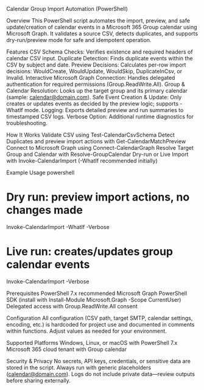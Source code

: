 Calendar Group Import Automation (PowerShell)

Overview
This PowerShell script automates the import, preview, and safe update/creation of calendar events in a Microsoft 365 Group calendar using Microsoft Graph. It validates a source CSV, detects duplicates, and supports dry-run/preview mode for safe and idempotent operation.

Features
CSV Schema Checks: Verifies existence and required headers of calendar CSV input.
Duplicate Detection: Finds duplicate events within the CSV by subject and date.
Preview Decisions: Calculates per-row import decisions: WouldCreate, WouldUpdate, WouldSkip, DuplicateInCsv, or Invalid.
Interactive Microsoft Graph Connection: Handles delegated authentication for required permissions (Group.ReadWrite.All).
Group & Calendar Resolution: Looks up the target group and its primary calendar (sample: calendar@domain.com).
Safe Event Creation & Update: Only creates or updates events as decided by the preview logic; supports -WhatIf mode.
Logging: Exports detailed preview and run summaries to timestamped CSV logs.
Verbose Option: Additional runtime diagnostics for troubleshooting.

How It Works
Validate CSV using Test-CalendarCsvSchema
Detect Duplicates and preview import actions with Get-CalendarMatchPreview
Connect to Microsoft Graph using Connect-CalendarGraph
Resolve Target Group and Calendar with Resolve-GroupCalendar
Dry-run or Live Import with Invoke-CalendarImport (-WhatIf recommended initially)

Example Usage
powershell
# Dry run: preview import actions, no changes made
Invoke-CalendarImport -WhatIf -Verbose

# Live run: creates/updates group calendar events
Invoke-CalendarImport -Verbose

Prerequisites
PowerShell 7.x recommended
Microsoft Graph PowerShell SDK (install with Install-Module Microsoft.Graph -Scope CurrentUser)
Delegated access with Group.ReadWrite.All consent

Configuration
All configuration (CSV path, target SMTP, calendar settings, encoding, etc.) is hardcoded for project use and documented in comments within functions. Adjust values as needed for your environment.

Supported Platforms
Windows, Linux, or macOS with PowerShell 7.x
Microsoft 365 cloud tenant with Group calendar

Security & Privacy
No secrets, API keys, credentials, or sensitive data are stored in the script.
Always run with generic placeholders (calendar@domain.com).
Logs do not include private data—review outputs before sharing externally.
